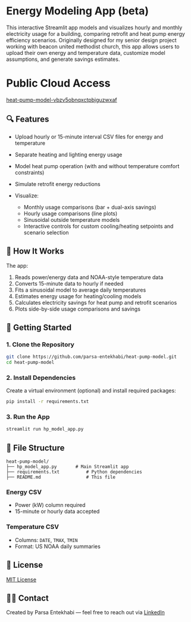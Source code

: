 # Energy Modeling App (beta)

This interactive Streamlit app models and visualizes hourly and monthly electricity usage for a building, comparing retrofit and heat pump energy efficiency scenarios. Originally designed for my senior design project working with beacon united methodist church, this app allows users to upload their own energy and temperature data, customize model assumptions, and generate savings estimates.

# Public Cloud Access
[heat-pump-model-vbzv5obnqxctpbjguzwxaf](https://heat-pump-model-vbzv5obnqxctpbjguzwxaf.streamlit.app/)

## 🔍 Features

* Upload hourly or 15-minute interval CSV files for energy and temperature
* Separate heating and lighting energy usage
* Model heat pump operation (with and without temperature comfort constraints)
* Simulate retrofit energy reductions
* Visualize:

  * Monthly usage comparisons (bar + dual-axis savings)
  * Hourly usage comparisons (line plots)
  * Sinusoidal outside temperature models
  * Interactive controls for custom cooling/heating setpoints and scenario selection

## 🧠 How It Works

The app:

1. Reads power/energy data and NOAA-style temperature data
2. Converts 15-minute data to hourly if needed
3. Fits a sinusoidal model to average daily temperatures
4. Estimates energy usage for heating/cooling models
5. Calculates electricity savings for heat pump and retrofit scenarios
6. Plots side-by-side usage comparisons and savings

## 🚀 Getting Started

### 1. Clone the Repository

```bash
git clone https://github.com/parsa-entekhabi/heat-pump-model.git
cd heat-pump-model
```

### 2. Install Dependencies

Create a virtual environment (optional) and install required packages:

```bash
pip install -r requirements.txt
```

### 3. Run the App

```bash
streamlit run hp_model_app.py
```

## 📁 File Structure

```
heat-pump-model/
├── hp_model_app.py       # Main Streamlit app
├── requirements.txt          # Python dependencies
├── README.md                 # This file
```

### Energy CSV

* Power (kW) column required
* 15-minute or hourly data accepted

### Temperature CSV

* Columns: `DATE`, `TMAX`, `TMIN`
* Format: US NOAA daily summaries


## 📝 License

[MIT License](LICENSE)

## 🙋‍♂️ Contact

Created by Parsa Entekhabi — feel free to reach out via [LinkedIn](https://linkedin.com/in/parsa-entekhabi/)

